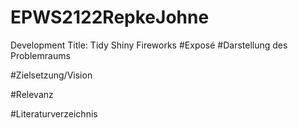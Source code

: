 # EPWS2122RepkeJohne
Development Title: Tidy Shiny Fireworks
#Exposé
#Darstellung des Problemraums

#Zielsetzung/Vision

#Relevanz

#Literaturverzeichnis
